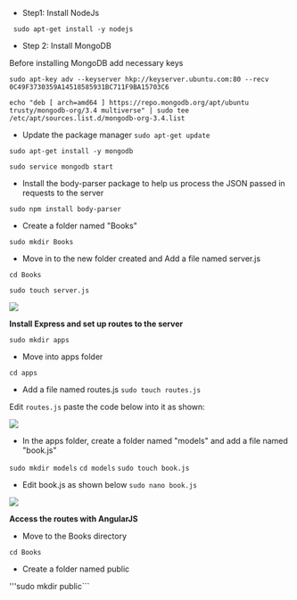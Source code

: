 


- Step1: Install NodeJs

``` sudo apt-get install -y nodejs```


- Step 2: Install MongoDB

Before installing MongoDB add necessary keys

```sudo apt-key adv --keyserver hkp://keyserver.ubuntu.com:80 --recv 0C49F3730359A14518585931BC711F9BA15703C6```

```echo "deb [ arch=amd64 ] https://repo.mongodb.org/apt/ubuntu trusty/mongodb-org/3.4 multiverse" | sudo tee /etc/apt/sources.list.d/mongodb-org-3.4.list```


-  Update the package manager
```sudo apt-get update```


```sudo apt-get install -y mongodb```


```sudo service mongodb start```




 - Install the body-parser package to help us process the JSON passed in requests to the server


 ```sudo npm install body-parser```


 - Create a folder named "Books"

 ```sudo mkdir Books```



- Move in to the new folder created and Add a file named server.js

```cd Books```

```sudo touch server.js```

![](https://github.com/drazen-dee28/MEAN-Stack-Deployment-on-Linux/blob/main/images/serverjs.jpg)


  **Install Express and set up routes to the server**

  ```sudo mkdir apps```

 -  Move into apps folder


 ```cd apps```
- Add a file named routes.js
```sudo touch routes.js```

Edit ```routes.js```  paste the code below into it as shown:

![](https://github.com/drazen-dee28/MEAN-Stack-Deployment-on-Linux/blob/main/images/app.jpg)


 - In the apps folder, create a folder named "models" and add a file named "book.js"

```sudo mkdir models```
 ```cd models```
 ```sudo touch book.js```
 
 - Edit book.js as shown below
 ```sudo nano book.js```

 ![](https://github.com/drazen-dee28/MEAN-Stack-Deployment-on-Linux/blob/main/images/bookjs.jpg)





 **Access the routes with AngularJS**

 - Move to the Books directory


```cd Books```

- Create a folder named public

'''sudo mkdir public```